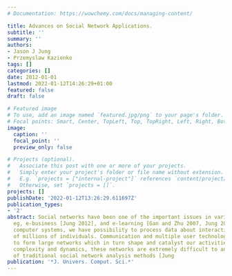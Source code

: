 ```yaml
---
# Documentation: https://wowchemy.com/docs/managing-content/

title: Advances on Social Network Applications.
subtitle: ''
summary: ''
authors:
- Jason J Jung
- Przemyslaw Kazienko
tags: []
categories: []
date: 2012-01-01
lastmod: 2022-01-12T14:26:29+01:00
featured: false
draft: false

# Featured image
# To use, add an image named `featured.jpg/png` to your page's folder.
# Focal points: Smart, Center, TopLeft, Top, TopRight, Left, Right, BottomLeft, Bottom, BottomRight.
image:
  caption: ''
  focal_point: ''
  preview_only: false

# Projects (optional).
#   Associate this post with one or more of your projects.
#   Simply enter your project's folder or file name without extension.
#   E.g. `projects = ["internal-project"]` references `content/project/deep-learning/index.md`.
#   Otherwise, set `projects = []`.
projects: []
publishDate: '2022-01-12T13:26:29.611697Z'
publication_types:
- '2'
abstract: Social networks have been one of the important issues in various domains,
  eg, e-business [Jung 2012], and e-learning [Gan and Zhu 2007, Jung 2010]. In our
  computer systems, we have possibility to process data about interactions and activities
  of millions of individuals. Communication and multiple user technologies allow us
  to form large networks which in turn shape and catalyst our activities. Due to scale,
  complexity and dynamics, these networks are extremely difficult to analyze in terms
  of traditional social network analysis methods [Jung
publication: '*J. Univers. Comput. Sci.*'
---
```

